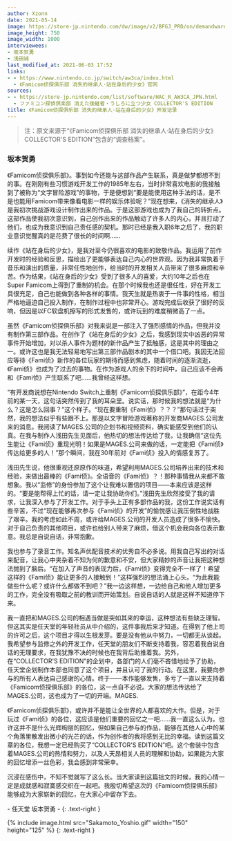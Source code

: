 ```yaml
---
author: Xzonn
date: 2021-05-14
image: https://store-jp.nintendo.com/dw/image/v2/BFGJ_PRD/on/demandware.static/-/Sites-all-master-catalog/ja_JP/dw2ad591f7/products/BH_HAC_J_AW3CACF2/screenShot/e8118b9486bbd4358179c3cac6665e7ed0908dd4835f6f8d78e8249fbfc369252b0fe573405eb2764fd0f395437072136e2da9d268fa8c4e16c4bf575afdb1a9.JPG
image_height: 750
image_width: 1000
interviewees: 
- 坂本贺勇
- 浅田诚
last_modified_at: 2021-06-03 17:52
links: 
- - https://www.nintendo.co.jp/switch/aw3ca/index.html
  - 《Famicom侦探俱乐部 消失的继承人·站在身后的少女》官网
sources: 
- - https://store-jp.nintendo.com/list/software/HAC_R_AW3CA_JPN.html
  - ファミコン探偵倶楽部 消えた後継者・うしろに立つ少女 COLLECTOR'S EDITION
title: 《Famicom侦探俱乐部 消失的继承人·站在身后的少女》开发记录
---
```

> 注：原文来源于“《Famicom侦探俱乐部 消失的继承人·站在身后的少女》COLLECTOR\'S EDITION”包含的“调查档案”。

### 坂本贺勇

《Famicom侦探俱乐部》。事到如今还能与这部作品产生联系，真是做梦都想不到的事。在刚刚有些习惯游戏开发工作的1985年左右，当时非常喜欢电影的我接触到了被称为“文字冒险游戏”的事物，于是便想到“要是能使用这种手法的话，是不是也能用Famicom带来像看电影一样的娱乐体验呢？”现在想来，《消失的继承人》是我初次挑战游戏设计制作出来的作品。于是这部游戏也成为了我自己的转折点。这部作品使我初次意识到，自己创作出来的作品触动了许多人的内心，并且打动了他们，也成为我意识到自己责任感的契机。那时已经是我入职6年之后了，我的职业意识觉醒真的是花费了很长的时间啊……

续作《站在身后的少女》，是我对至今仍很喜欢的电影的致敬作品。我运用了前作开发时的经验和反思，描绘出了更能够表达自己内心的世界观。因为我非常执着于音乐和演出的质量，非常任性地创作，给当时的开发相关人员带来了很多麻烦和辛苦。作为结果，《站在身后的少女》受到了很多人的喜爱，大约10年之后也在Super Famicom上得到了重制的机会。在那个时候我也还是很任性，好在开发工具很充足，自己也能做到各种各样的事情。我天生就是热衷于一件事的性格，相当严格地逼迫自己投入制作，在制作过程中也非常开心。游戏完成后收获了很好的反响，但因是以FC软盘机擦写的形式发售的，或许玩到的难度稍微高了一点。

虽然《Famicom侦探俱乐部》对我来说是一部注入了强烈感情的作品，但我并没有制作第三部作品。在创作了《站在身后的少女》之后，我感到现实中凶恶的异常事件开始增加，对以杀人事件为题材的新作品产生了抵触感，这是其中的理由之一。或许这也是我无法轻易地写出第三部作品剧本的其中一个借口吧。我因无法回应等待《Fami侦》新作的各位玩家的期待而感到焦虑，随着时间的逐渐流逝，《Fami侦》也成为了过去的事物。在作为游戏人的余下的时间中，自己应该不会再和《Fami侦》产生联系了吧……我曾经这样想。

“有开发商说想在Nintendo Switch上重制《Famicom侦探俱乐部》”，在距今4年前的某一天，这句话突然传到了我的耳朵里。说实话，那时候我的想法就是“为什么？这是怎么回事？”这个样子。“现在要重制《Fami侦》？？？”那句话过于突然，我的想法似乎有些跟不上。那是以文字冒险游戏著称的开发商MAGES.公司发来的消息。我阅读了MAGES.公司的企划书和视频资料，确实能感受到他们的认真。在我与制作人浅田先生见面后，他热切的想法传达给了我，让我确信“这位先生能让《Fami侦》重现光明！如果是MAGES.公司来做的话，一定能把《Fami侦》传达给更多的人！”那个瞬间，我在30年前对《Fami侦》投入的情感复苏了。

浅田先生说，他很重视还原原作的味道，希望利用MAGES.公司培养出来的技术和经验，来做出最棒的《Fami侦》。全语音的《Fami侦》？！那种事情我从来都不敢想象。我以“监修”的身份参加了这个让我难以置信的项目——本来应该是这样的。“要是能帮得上忙的话，请一定让我协助你们。”浅田先生欣然接受了我的请求，让我深入参与了开发工作。对于手头上正有多部作品的我，这份工作说实话有些辛苦，不过“现在能够再次参与《Fami侦》的开发”的愉悦感让我压倒性地战胜了艰辛。我的考虑如此不周，或许给MAGES.公司的开发人员造成了很多不愉快。对于自己负责的其他项目，或许也给别人带来了麻烦，借这个机会我向各位表示歉意。我总是自说自话，非常抱歉。

我也参与了录音工作。知名声优配音技术的优秀自不必多说。用我自己写出的对话来配音，让我心中夹杂着不知为何的歉意和不安，但大家精妙的声音让我把这种想法抛到了脑后。“在加入了声音的表现力后，《Fami侦》变得完全不一样了！希望这样的《Fami侦》能让更多的人接触到！”这样强烈的想法涌上心头。“为此我能做些什么呢？或许什么都做不到吧？”我一边这样想，一边给自己和他人增加更多的工作，完全没有吸取之前的教训而开始策划。自说自话的人就是这样不知道停下来。

我一直把和MAGES.公司的相遇当做是突如其来的幸运，这种想法有些缺乏理智。但这其实是任天堂的年轻社员从中介绍的，这件事我后来才知道。在得到了他上司的许可之后，这个项目才得以生根发芽。要是没有他从中努力，一切都无从谈起。我希望参与监修之外的开发工作，任天堂的朋友们不断支持着我，容忍着我自说自话的无理要求，在我犹豫不决的时候也在我背后助推着我。另外，在“COLLECTOR\'S EDITION”的企划中，各部门的人们毫不吝惜地给予了协助，任天堂企划制作本部也同意了这个项目，并且认可了我的行动。在这里，我要向参与的所有人表达自己感谢的心情。终于——本作能够发售，多亏了一直以来支持着《Famicom侦探俱乐部》的各位，这一点自不必说。大家的想法传达给了MAGES.公司，这也成为了一切的开端。MAGES.

《Famicom侦探俱乐部》，或许并不是能让全世界的人都喜欢的大作。但是，对于玩过《Fami侦》的各位，这应该是他们重要的回忆之一吧……我一直这么认为。也许这并不是什么光辉绚丽的回忆，但如果自己参与的作品，能够在其他人心中的某个角落里散发出微小的光芒的话，作为创作者的我将感到无比的幸福。读到这篇文章的各位，我想一定已经购买了“COLLECTOR\'S EDITION”吧。这个套装中包含着MAGES.公司的热情和努力，以及人天昂相关人员的理解和协助，如果能为大家的回忆增添一丝色彩，我会感到非常荣幸。

沉浸在感伤中，不知不觉就写了这么长。当大家读到这篇拙文的时候，我的心情一定是成就感和寂寞感交织在一起吧。我殷切希望这次的《Famicom侦探俱乐部》能够成为大家崭新的回忆，在大家心中留存下去。

\- 任天堂 坂本贺勇 -
{: .text-right }

{% include image.html src="Sakamoto_Yoshio.gif" width="150" height="125" %}
{: .text-right }